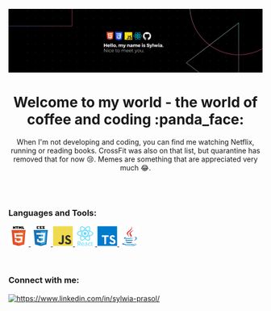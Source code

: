 <p align="center">
 <img src="https://github.com/frutts/banerreadme/blob/bf6bd9b01a77432554464a2310e778c5618adc6e/Black%20Technology%20LinkedIn%20Banner(1).png">
</p>
<h1 align="center">Welcome to my world - the world of coffee and coding :panda_face:</h1>
<p></p>
<p align="center">When I'm not developing and coding, you can find me watching Netflix, running or reading books. CrossFit was also on that list, but quarantine has removed that for now 😢. Memes are something that are appreciated very much 😂. </p>

<br>
<br>

<h3 align="left">Languages and Tools:</h3>
<p align="left"> <a href="https://www.w3.org/html/" target="_blank" rel="noreferrer"> <img src="https://raw.githubusercontent.com/devicons/devicon/master/icons/html5/html5-original-wordmark.svg" alt="html5" width="40" height="40"/> </a> <a href="https://www.w3schools.com/css/" target="_blank" rel="noreferrer"> <img src="https://raw.githubusercontent.com/devicons/devicon/master/icons/css3/css3-original-wordmark.svg" alt="css3" width="40" height="40"/> </a>  <a href="https://developer.mozilla.org/en-US/docs/Web/JavaScript" target="_blank" rel="noreferrer"> <img src="https://raw.githubusercontent.com/devicons/devicon/master/icons/javascript/javascript-original.svg" alt="javascript" width="40" height="40"/> </a> <a href="https://reactjs.org/" target="_blank" rel="noreferrer"> <img src="https://raw.githubusercontent.com/devicons/devicon/master/icons/react/react-original-wordmark.svg" alt="react" width="40" height="40"/> </a> <a href="https://www.typescriptlang.org/" target="_blank" rel="noreferrer"> <img src="https://raw.githubusercontent.com/devicons/devicon/master/icons/typescript/typescript-original.svg" alt="typescript" width="40" height="40"/> </a> <a href="https://www.java.com" target="_blank" rel="noreferrer"> <img src="https://raw.githubusercontent.com/devicons/devicon/master/icons/java/java-original.svg" alt="java" width="40" height="40"/> </a> </p>
<br>


<h3 align="left">Connect with me:</h3>
<p align="left">
<a href="https://www.linkedin.com/in/sylwia-prasol/" target="blank"><img align="center" src="https://raw.githubusercontent.com/rahuldkjain/github-profile-readme-generator/master/src/images/icons/Social/linked-in-alt.svg" alt="https://www.linkedin.com/in/sylwia-prasol/" height="30" width="40" /></a>
